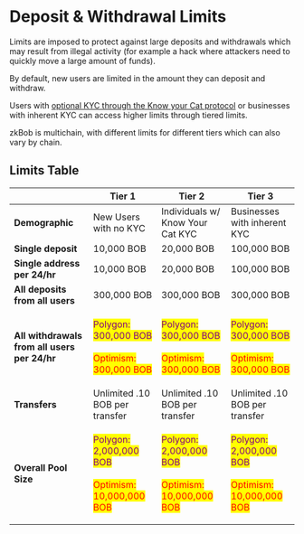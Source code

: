 # Deposit & Withdrawal Limits

Limits are imposed to protect against large deposits and withdrawals which may result from illegal activity (for example a hack where attackers need to quickly move a large amount of funds).&#x20;

By default, new users are limited in the amount they can deposit and withdraw.&#x20;

Users with [optional KYC through the Know your Cat protocol](../zkbob-app/optional-kyc.md) or businesses with inherent KYC can access higher limits through tiered limits.

zkBob is multichain, with different limits for different tiers which can also vary by chain.

## Limits Table

|                                              | Tier 1                                                                                                                                                                                                      | Tier 2                                                                                                                                                                                                      | Tier 3                                                                                                                                                                                                      |
| -------------------------------------------- | ----------------------------------------------------------------------------------------------------------------------------------------------------------------------------------------------------------- | ----------------------------------------------------------------------------------------------------------------------------------------------------------------------------------------------------------- | ----------------------------------------------------------------------------------------------------------------------------------------------------------------------------------------------------------- |
| **Demographic**                              | New Users with no KYC                                                                                                                                                                                       | Individuals w/ Know Your Cat KYC                                                                                                                                                                            | Businesses with inherent KYC                                                                                                                                                                                |
| **Single deposit**                           | 10,000 BOB                                                                                                                                                                                                  | 20,000 BOB                                                                                                                                                                                                  | 100,000 BOB                                                                                                                                                                                                 |
| **Single address per 24/hr**                 | 10,000 BOB                                                                                                                                                                                                  | 20,000 BOB                                                                                                                                                                                                  | 100,000 BOB                                                                                                                                                                                                 |
| **All deposits from all users**              | 300,000 BOB                                                                                                                                                                                                 | 300,000 BOB                                                                                                                                                                                                 | 300,000 BOB                                                                                                                                                                                                 |
| **All withdrawals from all users per 24/hr** | <p><mark style="color:purple;">Polygon:</mark> <br><mark style="color:purple;">300,000 BOB</mark><br><br><mark style="color:red;">Optimism:</mark> <br><mark style="color:red;">300,000 BOB</mark></p>      | <p><mark style="color:purple;">Polygon:</mark> <br><mark style="color:purple;">300,000 BOB</mark><br><br><mark style="color:red;">Optimism:</mark> <br><mark style="color:red;">300,000 BOB</mark></p>      | <p><mark style="color:purple;">Polygon:</mark> <br><mark style="color:purple;">300,000 BOB</mark><br><br><mark style="color:red;">Optimism:</mark> <br><mark style="color:red;">300,000 BOB</mark></p>      |
| **Transfers**                                | Unlimited .10 BOB per transfer                                                                                                                                                                              | Unlimited .10 BOB per transfer                                                                                                                                                                              | Unlimited .10 BOB per transfer                                                                                                                                                                              |
| **Overall Pool Size**                        | <p><mark style="color:purple;">Polygon:</mark> <br><mark style="color:purple;">2,000,000 BOB</mark><br><br><mark style="color:red;">Optimism:</mark> <br><mark style="color:red;">10,000,000 BOB</mark></p> | <p><mark style="color:purple;">Polygon:</mark> <br><mark style="color:purple;">2,000,000 BOB</mark><br><br><mark style="color:red;">Optimism:</mark> <br><mark style="color:red;">10,000,000 BOB</mark></p> | <p><mark style="color:purple;">Polygon:</mark> <br><mark style="color:purple;">2,000,000 BOB</mark><br><br><mark style="color:red;">Optimism:</mark> <br><mark style="color:red;">10,000,000 BOB</mark></p> |



